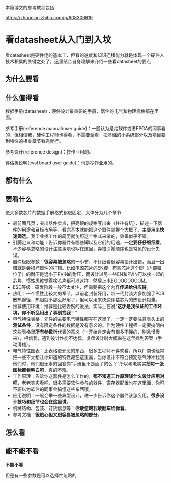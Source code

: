 本篇博文的参考教程包括

https://zhuanlan.zhihu.com/p/608306619

# 看datasheet从入门到入坟

看datasheet是硬件佬的基本工，但看的速度和知识迁移能力就是体现一个硬件人技术积累的关键之处了。这里结合自身理解来介绍一些看datasheet的要点

## 为什么要看



## 什么值得看

数据手册(datasheet)：硬件设计最重要的手册，器件的电气和物理规格都在里面。

参考手册(reference manual/user guide)：一般认为是给软件或者FPGA的同事看的，但相信我，硬件工程师也得看，不需要全看，把基础的小系统部分以及项目要到特性的相关章节看完就行。

参考设计(reference design)：抄作业用的。

评估板说明(eval board user guide)：也是抄作业用的。





## 都有什么









## 要看什么















绝大多数芯片的数据手册格式都很固定，大体分为几个章节

- 最前面几页：突出器件卖点，把亮眼的规格写出来（往往有坑），描述一下器件的用途和目标市场等，看完基本就能把这个器件掌握个大概了，主要用来**快速筛选**。我毕业找工作的简历就仿照这个格式来做的，效果似乎不错。
- 引脚定义和功能：告诉你器件有哪些脚以及它们的用途，**一定要仔仔细细看**，不少容易忽略的设计注意事项也写在这里，弄错引脚顺序也是常见的设计失误。
- 器件极限参数：**很容易被忽略**的一小节，不仔细看很容易设计出错，而且一出错就是会损坏器件的打错。比如电源芯片的EN脚，有些芯片这个脚（内部钳位了）的耐压是远小于PVIN的耐压，而设计过另一些EN和PVIN可以接一起的芯片，惯性思维觉得啥芯片都可以这样，然后上电BOOOOOOOOM。
- ESD等级：研发阶段一般不太关注，但需要把这个内容**传递给供应链**。
- 热阻：一个惯性比较大的章节，以前老封装好用，新一代封装大多加强了PCB散热途径，热阻就不那么好用了，但可以用来快速评估芯片的热设计裕量。
- 推荐使用环境：推荐是比较委婉的说法，实际上在说“**这才是我保证的工作环境，你不听乱用出了事别找我**！”
- 电气特性表格：元件的主要电气特性都写在这里了，一定一定要注意表头上的**测试条件**，没有限定条件的数据是没有意义的。作为硬件工程师一定要搞明白这些表格里**所有参数**所代表的意义（一开始肯定会有很多不懂的，别急慢慢来），相信我，遇到设计性能不达标，复盘设计时大概率在这里找到答案（手动滑稽）。 
- 电气特性图表：比表格更邪恶的东西，很多工程师不喜欢看，所以厂商也经常把一些不太想让你知道的特性藏在这里面，当你设计不符合预期怒气冲冲找到他们时，他们很无辜的回答你“手册里不是画了的么？”所以老老实实**把每一张图标都看明白吧**，真的不难。
- 工作原理：告诉你这器件是怎么工作的，**都不知道工作原理谈什么设计应用对吧**，老老实实看吧，很多需要软件参与的器件，寄存器配置也在这里面，你可不要以为软件的同事会搞懂这些东西哦。
- 应用说明：一般会举一些典型设计，进一步告诉你这个器件该怎么用，**很多设计技巧和细节也会在这里讲**。
- 机械结构、包装、订货信息等：**你敢忽略我敢翻车给你看**。
- 参考文档：**很贴心但又很容易被忽略的部分**。





## 怎么看







## 能不能不看

**不能不看**

但是有一些参数是可以选择性忽略的

